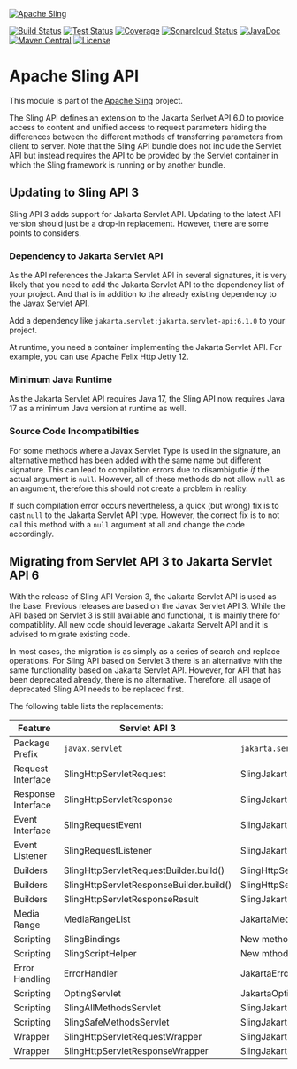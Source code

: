 [![Apache Sling](https://sling.apache.org/res/logos/sling.png)](https://sling.apache.org)

&#32;[![Build Status](https://ci-builds.apache.org/job/Sling/job/modules/job/sling-org-apache-sling-api/job/master/badge/icon)](https://ci-builds.apache.org/job/Sling/job/modules/job/sling-org-apache-sling-api/job/master/)&#32;[![Test Status](https://img.shields.io/jenkins/tests.svg?jobUrl=https://ci-builds.apache.org/job/Sling/job/modules/job/sling-org-apache-sling-api/job/master/)](https://ci-builds.apache.org/job/Sling/job/modules/job/sling-org-apache-sling-api/job/master/test/?width=800&height=600)&#32;[![Coverage](https://sonarcloud.io/api/project_badges/measure?project=apache_sling-org-apache-sling-api&metric=coverage)](https://sonarcloud.io/dashboard?id=apache_sling-org-apache-sling-api)&#32;[![Sonarcloud Status](https://sonarcloud.io/api/project_badges/measure?project=apache_sling-org-apache-sling-api&metric=alert_status)](https://sonarcloud.io/dashboard?id=apache_sling-org-apache-sling-api)&#32;[![JavaDoc](https://www.javadoc.io/badge/org.apache.sling/org.apache.sling.api.svg)](https://www.javadoc.io/doc/org.apache.sling/org.apache.sling.api)&#32;[![Maven Central](https://maven-badges.herokuapp.com/maven-central/org.apache.sling/org.apache.sling.api/badge.svg)](https://search.maven.org/#search%7Cga%7C1%7Cg%3A%22org.apache.sling%22%20a%3A%22org.apache.sling.api%22) [![License](https://img.shields.io/badge/License-Apache%202.0-blue.svg)](https://www.apache.org/licenses/LICENSE-2.0)

# Apache Sling API

This module is part of the [Apache Sling](https://sling.apache.org) project.

The Sling API defines an extension to the Jakarta Serlvet API 6.0 to
provide access to content and unified access to request
parameters hiding the differences between the different methods
of transferring parameters from client to server. Note that the
Sling API bundle does not include the Servlet API but instead
requires the API to be provided by the Servlet container in
which the Sling framework is running or by another bundle.

## Updating to Sling API 3

Sling API 3 adds support for Jakarta Servlet API. Updating to the latest API version should just be a drop-in replacement. However, there are some points to considers.

### Dependency to Jakarta Servlet API

As the API references the Jakarta Servlet API in several signatures, it is very likely that you need to add the Jakarta Servlet API to the dependency list of your project. And that is in addition to the already existing dependency to the Javax Servlet API.

Add a dependency like `jakarta.servlet:jakarta.servlet-api:6.1.0` to your project.

At runtime, you need a container implementing the Jakarta Servlet API. For example, you can use Apache Felix Http Jetty 12.

### Minimum Java Runtime

As the Jakarta Servlet API requires Java 17, the Sling API now requires Java 17 as a minimum Java version at runtime as well.

### Source Code Incompatibilties

For some methods where a Javax Servlet Type is used in the signature, an alternative method has been added with the same name but different signature. This can lead to compilation errors due to disambigutie *if* the actual argument is `null`. However, all of these methods do not allow `null` as an argument, therefore this should not create a problem in reality.

If such compilation error occurs nevertheless, a quick (but wrong) fix is to cast `null` to the Jakarta Servlet API type. However, the correct fix is to not call this method with a `null` argument at all and change the code accordingly.

## Migrating from Servlet API 3 to Jakarta Servlet API 6

With the release of Sling API Version 3, the Jakarta Servlet API is used as the base. Previous releases are based on the Javax Servlet API 3. While the API based on Servlet 3 is still available and functional, it is mainly there for compatiblity. All new code should leverage Jakarta Servelt API and it is advised to migrate existing code.

In most cases, the migration is as simply as a series of search and replace operations. For Sling API based on Servlet 3 there is an alternative with the same functionality based on Jakarta Servlet API. However, for API that has been deprecated already, there is no alternative. Therefore, all usage of deprecated Sling API needs to be replaced first.

The following table lists the replacements:

| Feature | Servlet API 3 | Jakarta Servlet API 6 |
| ------- | -------------- | --------------------- |
| Package Prefix | `javax.servlet` | `jakarta.servlet` |
| Request Interface | SlingHttpServletRequest | SlingJakartaHttpServletRequest |
| Response Interface | SlingHttpServletResponse | SlingJakartaHttpServletResponse |
| Event Interface | SlingRequestEvent | SlingJakartaRequestEvent |
| Event Listener | SlingRequestListener | SlingJakartaRequestListener |
| Builders | SlingHttpServletRequestBuilder.build() | SlingHttpServletRequestBuilder.buildJakartaRequest() |
| Builders | SlingHttpServletResponseBuilder.build() | SlingHttpServletResponseBuilder.buildJakartaResponse() |
| Builders | SlingHttpServletResponseResult | SlingJakartaHttpServletResponseResult |
| Media Range | MediaRangeList | JakartaMediaRangeList |
| Scripting | SlingBindings | New methods for request and response |
| Scripting | SlingScriptHelper | New mthods for request and response |
| Error Handling | ErrorHandler | JakartaErrorHandler |
| Scripting | OptingServlet | JakartaOptinServlet |
| Scripting | SlingAllMethodsServlet | SlingJakartaAllMethodsServlet |
| Scripting | SlingSafeMethodsServlet | SlingJakartaSafeMethodsServlet |
| Wrapper | SlingHttpServletRequestWrapper | SlingJakartaHttpServletRequestWrapper |
| Wrapper | SlingHttpServletResponseWrapper | SlingJakartaHttpServletResponseWrapper |
